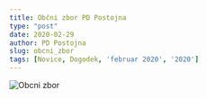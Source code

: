 ```yaml
---
title: Občni zbor PD Postojna
type: "post"
date: 2020-02-29
author: PD Postojna
slug: obcni_zbor
tags: [Novice, Dogodek, 'februar 2020', '2020']
---
```


![Obcni zbor](/img/posts/vabilo_obcni_zbor_20.png)
